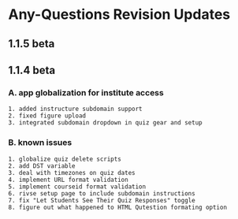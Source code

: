 # Any-Questions Revision Updates #

## 1.1.5 beta ##



## 1.1.4 beta ##
### A. app globalization for institute access
	1. added instructure subdomain support
	2. fixed figure upload
	3. integrated subdomain dropdown in quiz gear and setup
	
### B. known issues ###
	1. globalize quiz delete scripts
	2. add DST variable
	3. deal with timezones on quiz dates
	4. implement URL format validation
	5. implement courseid format validation
	6. rivse setup page to include subdomain instructions
	7. fix "Let Students See Their Quiz Responses" toggle
	8. figure out what happened to HTML Qutestion formating option
